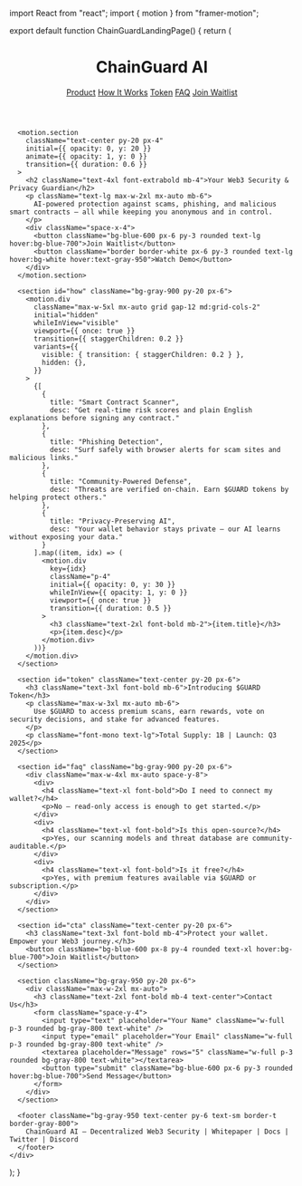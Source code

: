 import React from "react";
import { motion } from "framer-motion";

export default function ChainGuardLandingPage() {
  return (
    <div className="bg-gray-950 text-white min-h-screen">
      <header className="flex justify-between items-center p-6 max-w-7xl mx-auto">
        <h1 className="text-2xl font-bold">ChainGuard AI</h1>
        <nav className="space-x-4">
          <a href="#product" className="hover:underline">Product</a>
          <a href="#how" className="hover:underline">How It Works</a>
          <a href="#token" className="hover:underline">Token</a>
          <a href="#faq" className="hover:underline">FAQ</a>
          <a href="#cta" className="bg-blue-600 px-4 py-2 rounded hover:bg-blue-700">Join Waitlist</a>
        </nav>
      </header>

      <motion.section
        className="text-center py-20 px-4"
        initial={{ opacity: 0, y: 20 }}
        animate={{ opacity: 1, y: 0 }}
        transition={{ duration: 0.6 }}
      >
        <h2 className="text-4xl font-extrabold mb-4">Your Web3 Security & Privacy Guardian</h2>
        <p className="text-lg max-w-2xl mx-auto mb-6">
          AI-powered protection against scams, phishing, and malicious smart contracts — all while keeping you anonymous and in control.
        </p>
        <div className="space-x-4">
          <button className="bg-blue-600 px-6 py-3 rounded text-lg hover:bg-blue-700">Join Waitlist</button>
          <button className="border border-white px-6 py-3 rounded text-lg hover:bg-white hover:text-gray-950">Watch Demo</button>
        </div>
      </motion.section>

      <section id="how" className="bg-gray-900 py-20 px-6">
        <motion.div
          className="max-w-5xl mx-auto grid gap-12 md:grid-cols-2"
          initial="hidden"
          whileInView="visible"
          viewport={{ once: true }}
          transition={{ staggerChildren: 0.2 }}
          variants={{
            visible: { transition: { staggerChildren: 0.2 } },
            hidden: {},
          }}
        >
          {[
            {
              title: "Smart Contract Scanner",
              desc: "Get real-time risk scores and plain English explanations before signing any contract."
            },
            {
              title: "Phishing Detection",
              desc: "Surf safely with browser alerts for scam sites and malicious links."
            },
            {
              title: "Community-Powered Defense",
              desc: "Threats are verified on-chain. Earn $GUARD tokens by helping protect others."
            },
            {
              title: "Privacy-Preserving AI",
              desc: "Your wallet behavior stays private — our AI learns without exposing your data."
            }
          ].map((item, idx) => (
            <motion.div
              key={idx}
              className="p-4"
              initial={{ opacity: 0, y: 30 }}
              whileInView={{ opacity: 1, y: 0 }}
              viewport={{ once: true }}
              transition={{ duration: 0.5 }}
            >
              <h3 className="text-2xl font-bold mb-2">{item.title}</h3>
              <p>{item.desc}</p>
            </motion.div>
          ))}
        </motion.div>
      </section>

      <section id="token" className="text-center py-20 px-6">
        <h3 className="text-3xl font-bold mb-6">Introducing $GUARD Token</h3>
        <p className="max-w-3xl mx-auto mb-6">
          Use $GUARD to access premium scans, earn rewards, vote on security decisions, and stake for advanced features.
        </p>
        <p className="font-mono text-lg">Total Supply: 1B | Launch: Q3 2025</p>
      </section>

      <section id="faq" className="bg-gray-900 py-20 px-6">
        <div className="max-w-4xl mx-auto space-y-8">
          <div>
            <h4 className="text-xl font-bold">Do I need to connect my wallet?</h4>
            <p>No — read-only access is enough to get started.</p>
          </div>
          <div>
            <h4 className="text-xl font-bold">Is this open-source?</h4>
            <p>Yes, our scanning models and threat database are community-auditable.</p>
          </div>
          <div>
            <h4 className="text-xl font-bold">Is it free?</h4>
            <p>Yes, with premium features available via $GUARD or subscription.</p>
          </div>
        </div>
      </section>

      <section id="cta" className="text-center py-20 px-6">
        <h3 className="text-3xl font-bold mb-4">Protect your wallet. Empower your Web3 journey.</h3>
        <button className="bg-blue-600 px-8 py-4 rounded text-xl hover:bg-blue-700">Join Waitlist</button>
      </section>

      <section className="bg-gray-950 py-20 px-6">
        <div className="max-w-2xl mx-auto">
          <h3 className="text-2xl font-bold mb-4 text-center">Contact Us</h3>
          <form className="space-y-4">
            <input type="text" placeholder="Your Name" className="w-full p-3 rounded bg-gray-800 text-white" />
            <input type="email" placeholder="Your Email" className="w-full p-3 rounded bg-gray-800 text-white" />
            <textarea placeholder="Message" rows="5" className="w-full p-3 rounded bg-gray-800 text-white"></textarea>
            <button type="submit" className="bg-blue-600 px-6 py-3 rounded hover:bg-blue-700">Send Message</button>
          </form>
        </div>
      </section>

      <footer className="bg-gray-950 text-center py-6 text-sm border-t border-gray-800">
        ChainGuard AI — Decentralized Web3 Security | Whitepaper | Docs | Twitter | Discord
      </footer>
    </div>
  );
}
